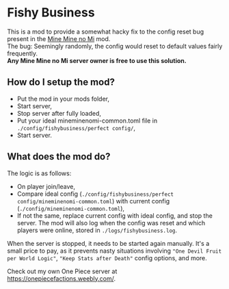 # Fishy Business
This is a mod to provide a somewhat hacky fix to the config reset bug present in the [Mine Mine no Mi](https://pixelatedw.xyz/mine-mine-no-mi/home) mod.  
The bug: Seemingly randomly, the config would reset to default values fairly frequently.  
**Any Mine Mine no Mi server owner is free to use this solution.**

## How do I setup the mod?
- Put the mod in your mods folder,
- Start server,
- Stop server after fully loaded,
- Put your ideal mineminenomi-common.toml file in ```./config/fishybusiness/perfect config/```,
- Start server.

## What does the mod do?
The logic is as follows:
- On player join/leave,
- Compare ideal config (```./config/fishybusiness/perfect config/mineminenomi-common.toml```) with current config (```./config/mineminenomi-common.toml```),
- If not the same, replace current config with ideal config, and stop the server.
The mod will also log when the config was reset and which players were online, stored in ```./logs/fishybusiness.log```.

When the server is stopped, it needs to be started again manually.
It's a small price to pay, as it prevents nasty situations involving ```"One Devil Fruit per World Logic"```, ```"Keep Stats after Death"``` config options, and more.

Check out my own One Piece server at https://onepiecefactions.weebly.com/.
